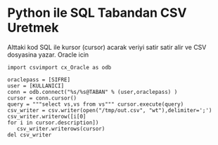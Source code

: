 # Python ile SQL Tabandan CSV Uretmek

Alttaki kod SQL ile kursor (cursor) acarak veriyi satir satir alir ve
CSV dosyasina yazar.  Oracle icin

```
import csvimport cx_Oracle as odb 

oraclepass = [SIFRE]
user = [KULLANICI]
conn = odb.connect("%s/%s@TABAN" % (user,oraclepass) )
cursor = conn.cursor()
query = """select vs,vs from vs""" cursor.execute(query)
csv_writer = csv.writer(open("/tmp/out.csv", "wt"),delimiter=';')
csv_writer.writerow([i[0]
for i in cursor.description])
   csv_writer.writerows(cursor)
del csv_writer 
```





